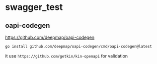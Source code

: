 # swagger_test



## oapi-codegen

https://github.com/deepmap/oapi-codegen

```bash
go install github.com/deepmap/oapi-codegen/cmd/oapi-codegen@latest
```

it use `https://github.com/getkin/kin-openapi` for validation


